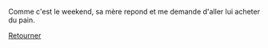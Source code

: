 Comme c'est le weekend, sa mère repond et me demande d'aller lui acheter du pain.

[Retourner](../feu-de-camp.md)

